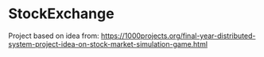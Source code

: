 # StockExchange
Project based on idea from: https://1000projects.org/final-year-distributed-system-project-idea-on-stock-market-simulation-game.html
